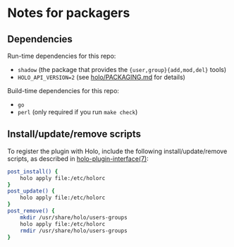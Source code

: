 # Notes for packagers

## Dependencies

Run-time dependencies for this repo:

* `shadow` (the package that provides the `{user,group}{add,mod,del}` tools)
* `HOLO_API_VERSION=2` (see [holo/PACKAGING.md](https://github.com/holocm/holo/blob/master/PACKAGING.md) for details)

Build-time dependencies for this repo:

* `go`
* `perl` (only required if you run `make check`)

## Install/update/remove scripts

To register the plugin with Holo, include the following install/update/remove scripts, as described in [holo-plugin-interface(7)](https://github.com/holocm/holo/blob/master/doc/holo-plugin-interface.7.pod):

```bash
post_install() {
    holo apply file:/etc/holorc
}
post_update() {
    holo apply file:/etc/holorc
}
post_remove() {
    mkdir /usr/share/holo/users-groups
    holo apply file:/etc/holorc
    rmdir /usr/share/holo/users-groups
}
```
